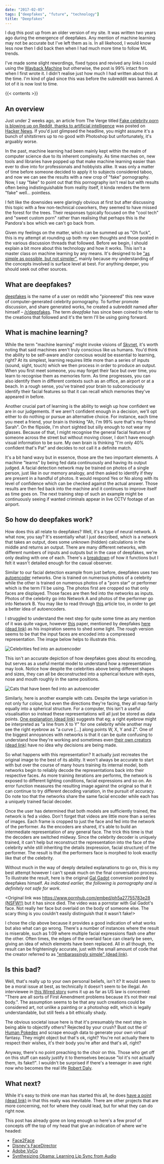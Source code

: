```yaml
---
date: "2017-02-05"
tags: ["deepfakes", "future", "technology"]
title: "Deepfakes"
---
```


I dug this post up from an older version of my site. It was written two years ago during the emergence of deepfakes. Any mention of machine learning may not be accurate but I've left them as is. In all likehood, I would know less now then I did back then when I had much more time to follow ML trends.

I've made some slight rewordings, fixed typos and revived any links I could using the [Wayback Machine](https://web.archive.org/) but otherwise, the post is 99% intact from when I first wrote it. I didn't realise just how much I had written about this at the time. I'm kind of glad since this was before the subreddit was banned. A lot of it is now lost to time.

{{< contents >}}

## An overview

Just under 2 weeks ago, an article from The Verge titled [Fake celebrity porn is blowing up on Reddit, thanks to artificial intelligence](https://www.theverge.com/2018/1/24/16929148/fake-celebrity-porn-ai-deepfake-face-swapping-artificial-intelligence-reddit) was posted on [Hacker News](https://news.ycombinator.com/item?id=16226495). If you'd just glimpsed the headline, you might assume it's a bunch of shitstirrers up to no good with Photoshop but unfortunately, it's arguably worse.

In the past, machine learning had been mainly kept within the realm of computer science due to its inherent complexity. As time marches on, new tools and libraries have popped up that make machine learning easier than ever to dive into for professionals and hobbyists alike. It was only a matter of time before someone decided to apply it to subjects considered taboo, and now we can see the results with a new crop of "fake" pornography. Now, I say "fake" to point out that this pornography isn't real but with results often being indistinguishable from reality itself, it kinda renders the term "fake" well... pointless.

I felt like the downsides were glaringly obvious at first but after discussing this topic with a few non-technical coworkers, they seemed to have missed the forest for the trees. Their responses typically focused on the "cool tech" and "sweet custom porn" rather than realising that perhaps this is *the* Pandora's box which we can't go back from.

Given my feelings on the matter, which can be summed up as "Oh fuck", this is my attempt at rounding up both my own thoughts and those posted in the various discussion threads that followed. Before we begin, I should explain a bit more about this technology and how it works. This isn't a master class on machine learning by any means. It's designed to be ["as simple as possible, but not simpler"](https://quoteinvestigator.com/2011/05/13/einstein-simple/), mainly because my understanding of the concepts involved is surface level at best. For anything deeper, you should seek out other sources.

## What are deepfakes?

[deepfakes](https://www.reddit.com/user/deepfakes) is the name of a user on reddit who "pioneered" this new wave of computer-generated celebrity pornography. To further promote discussion, and share generated works, he created a subreddit named after himself – [/r/deepfakes](https://reddit.com/r/deepfakes). The term *deepfake* has since been coined to refer to the creations that followed and it's the term I'll be using going forward.

## What is machine learning?

While the term "machine learning" might invoke visions of [Skynet](https://en.wikipedia.org/wiki/Skynet_(Terminator)), it's worth noting that said machines aren't truly conscious like us humans. You'd think the ability to be self-aware and/or concious would be essential to learning, right? At its simplest, learning requires little more than a series of inputs (sound, sight, touch) which we then process in order to produce an output. When you first meet someone, you may forget their face but over time, you learn to recognise them as memories form. As time progresses, you can also identify them in different contexts such as an office, an airport or at a beach. In a rough sense, you've trained your brain to subconsciously identify their facial features so that it can recall which memories they've appeared in before.

Another crucial part of learning is the ability to weigh up how confident we are in our judgements. If we aren't confident enough in a decision, we'll opt either to do nothing or pursue an alternative choice. For instance, each time you meet a friend, your brain is thinking "Ah, I'm 99% sure that's my friend Sarah". On the flipside, I'm short sighted but silly enough to not wear my glasses. Because of that, I might recognise the general facial features of someone across the street but without moving closer, I don't have enough visual information to be sure. My own brain is thinking "I'm only 40% confident that's Pat" and decides to not call it a definite match.

It's a bit hand wavy but in essence, those are the two important elements. A machine "learns" by being fed data continuously and having its output judged. A facial detection network may be trained on photos of a single person, just like in our memory analogy, and then asked to identify if they are present in a handful of photos. It would respond Yes or No along with its level of confidence which can be checked against the actual answer. Those results are then fed back into the machine and it continues to improve itself as time goes on. The next training step of such an example might be continuously seeing if wanted criminals appear in live CCTV footage of an airport.

## So how do deepfakes work?

How does this all relate to deepfakes? Well, it's a type of neural network. A what now, you say? It's essentially what I just described, which is a network that takes an output, does some unknown (hidden) calculations in the middle and returns an output. There are many different networks, with different numbers of inputs and outputs but in the case of deepfakes, we're only dealing with one of each. There's a [breakdown](https://web.archive.org/web/20180206231055/https://www.reddit.com/r/deepfakes/comments/7pgcg4/detailed_explanation_of_the_algorithm/) of how it functions but I felt it wasn't detailed enough for the casual observer.

Similar to our facial detection example from just before, deepfakes uses two [autoencoder](https://en.wikipedia.org/wiki/Autoencoder) networks. One is trained on numerous photos of a celebrity while the other is trained on numerous photos of a "porn star" or performer which is the term I'll be using. The photos first are cropped so that only faces are displayed. Those faces are then fed into the networks as inputs. Photos of the celebrity go into Network A and photos of the performer go into Network B. You may like to read through [this](https://hackernoon.com/autoencoders-deep-learning-bits-1-11731e200694) article too, in order to get a better idea of autoencoders.

I struggled to understand the next step for quite some time as any mention of it was quite vague, however [this](https://arxiv.org/pdf/1706.02932v2.pdf) paper, mentioned by deepfakes [here (dead link)](https://www.reddit.com/r/deepfakes/comments/7jqvny/release_face_swap_model_tool/dreu4rl/) as his inspiration seems to shed some light. The rough version seems to be that the input faces are encoded into a compressed representation. The image below helps to illustrate this.

![Celebrities fed into an autoencoder](/img/deepfakes/celebs.png)

This isn't an accurate depiction of how deepfakes goes about its encoding, but serves as a useful mental model to understand how a representation may look. Notice how despite the celebrities above being different shapes and sizes, they can all be deconstructed into a spherical texture with eyes, nose and mouth roughly in the same positions.

![Cats that have been fed into an autoencoder](/img/deepfakes/cats.png)

Similarly, here is another example with cats. Despite the large variation in not only fur colour, but even the directions they're facing, they all map fairly equally into a spherical structure. For a computer, this isn't a useful visualisation so instead these representations will all just be stored as data points. [One explanation (dead link)](https://www.reddit.com/r/deepfakes/comments/7pgcg4/detailed_explanation_of_the_algorithm/dshkv3o/) suggests that eg; a right eyebrow might be interpreted as "a line from X to Y" for one celebrity while another may see the right eyebrow as "a curve [...] along points W, X, Y and Z". One of the biggest annoyances with networks is that it can be quite confusing to understand how they're working and sometimes even [their own creators (dead link)](https://www.reddit.com/r/deepfakes/comments/7jqvny/release_face_swap_model_tool/dra7ayi/) have no idea why decisions are being made.

So what happens with this representation? It actually just recreates the original image to the best of its ability. It won't always be accurate to start with but over the course of many hours training its internal model, both networks begin to reliably decode the representations back into their respective faces. As more training iterations are performs, the network is exposed to different lighting conditions, facial expressions and so on. An error function measures the resulting image against the original so that it can continue to try different decoding variation, in the pursuit of accuracy. Do note too that the networks share the same facial encoder while each has a uniquely trained facial decoder.

Once the user has determined that both models are sufficiently trained, the network is fed a video. Don't forget that videos are little more than a series of images. Each frame is cropped to just the face and fed into the network of the performer. As the encoders are shared, it's able to build an intermediate representation of any general face. The trick this time is that the decoders are switched midway. Since the celebrity decoder is uniquely trained, it can't help but reconstruct the representation into the face of the celebrity while still inheriting the details (expression, facial structure) of the performer. The result is that the performers face is morphed to look exactly like that of the celebrity.

Without much in the way of deeply detailed explanations to go on, this is my best attempt however I can't speak much on the final conversation process. To illustrate the result, here is the original [Gal Gadot]( https://en.wikipedia.org/wiki/Gal_Gadot) conversion posted by deepfakes himself. *As indicated earlier, the following is pornography and is definitely not safe for work*.

<Original link was [https://www.pornhub.com/embed/ph5a27755783e28 (NSFW!!)](https://www.pornhub.com/embed/ph5a27755783e28) but it has since died. The video was a pornstar with Gal Gadot's face. Not really her face but overlaid on the body of someone else. The scary thing is you couldn't easily distinguish that it wasn't fake!>

I chose the clip above because it provides a good indication of what works but also what can go wrong. There's a number of instances where the result is miserable, such as 1:09 where multiple facial expressions flash one after the other. Often times, the edges of the overlaid face can clearly be seen, giving an idea of which elements have been replaced. All in all though, the result can be frighteningly accurate, just with the small amount of code that the creator referred to as ["embarassingly simple" (dead link)](https://www.reddit.com/r/deepfakes/comments/7jqvny/release_face_swap_model_tool/dr8hk8e/).

## Is this bad?

Well, that's really up to your own personal beliefs, isn't it? It would seem to be a moral issue at best, as technically it doesn't seem to be illegal. An interviewee in [this Wired story](https://www.wired.com/story/face-swap-porn-legal-limbo/) sums it up as far as US law is concerned: "There are all sorts of First Amendment problems because it’s not their real body.". The assumption seems to be that any such creations could be considered art, not unlike a painting or a photoshop edit, which is legally understandable, but still feels a bit ethically shady.

The obvious societal issue here is that it's presumably the next step in being able to objectify others? Rejected by your crush? Bust out the ol' [Human Pokedex](https://facebook.com) and scrape enough data to generate your own virtual fantasy. They might object but that's ok, right? You're not actually there to respect their wishes, it's their body you're after and that's all, right?

Anyway, there's no point preaching to the choir on this. Those who get off on this stuff can easily justify it to themselves because "lol it's not actually them, its fake!!". I wouldn't be surprised if there's a teenager in awe right now who becomes the real life [Robert Daly](https://en.wikipedia.org/wiki/USS_Callister).

## What next?

While it's easy to think one man has started this all, he does [have a point (dead link)](https://www.reddit.com/r/deepfakes/comments/7jqvny/release_face_swap_model_tool/drbv6io/) in that this really was inevitable. There are other projects that are more concerning, not for where they could lead, but for what they can do right now. 

This post has already gone on long enough so here's a few proof of concepts off the top of my head that give an indication of where we're headed:

* [Face2Face](https://youtu.be/ohmajJTcpNk?t=160)
* [Disney's FaceDirector](https://youtu.be/o-nJpaCXL0k?t=212)
* [Adobe VoCo](https://youtu.be/I3l4XLZ59iw?t=199)
* [Synthesizing Obama: Learning Lip Sync from Audio](https://youtu.be/9Yq67CjDqvw?t=107)